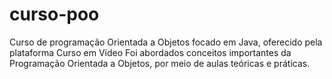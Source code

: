 # curso-poo
Curso de programação Orientada a Objetos focado em Java, oferecido pela plataforma Curso em Vídeo
Foi abordados conceitos importantes da Programação Orientada a Objetos, por meio de aulas teóricas e práticas. 
